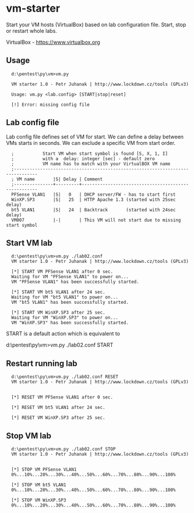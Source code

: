 vm-starter
==========

Start your VM hosts (VirtualBox) based on lab configuration file. Start, stop or restart whole labs.

VirtualBox - https://www.virtualbox.org


Usage
-----

      d:\pentest\py\vm>vm.py
            
      VM starter 1.0 - Petr Juhanak | http://www.lockdown.cz/tools (GPLv3)
      
      Usage: vm.py <lab.config> [START|stop|reset]
      
      [!] Error: missing config file
   

Lab config file
---------------
Lab config file defines set of VM for start. We can define a delay between VMs starts in seconds.
We can exclude a specific VM from start order.

      ;           Start VM when start symbol is found [S, X, 1, I]
      ;           with a  delay: integer [sec] - default zero
      ;           VM name has to match with your VirtualBOX VM name
      ;-------------------------------------------------------------------------------
      ; VM name       |S| Delay | Comment
      ;---------------+---------+-----------------------------------------------------
      PFSense VLAN1   |S|   0   | DHCP server/FW - has to start first
      WinXP.SP3       |S|   25  | HTTP Apache 1.3 (started with 25sec delay)
      bt5 VLAN1       |S|   24  | Backtrack       (started with 24sec delay)
      VM007           |-|       | This VM will not start due to missing start symbol


Start VM lab
------------

      d:\pentest\py\vm>vm.py ./lab02.conf
      VM starter 1.0 - Petr Juhanak | http://www.lockdown.cz/tools (GPLv3)
      
      [*] START VM PFSense VLAN1 after 0 sec.
      Waiting for VM "PFSense VLAN1" to power on...
      VM "PFSense VLAN1" has been successfully started.
      
      [*] START VM bt5 VLAN1 after 24 sec.
      Waiting for VM "bt5 VLAN1" to power on...
      VM "bt5 VLAN1" has been successfully started.
      
      [*] START VM WinXP.SP3 after 25 sec.
      Waiting for VM "WinXP.SP3" to power on...
      VM "WinXP.SP3" has been successfully started.

START is a default action which is equivalent to

d:\pentest\py\vm>vm.py ./lab02.conf START

Restart running lab
-------------------
      d:\pentest\py\vm>vm.py ./lab02.conf RESET
      VM starter 1.0 - Petr Juhanak | http://www.lockdown.cz/tools (GPLv3)
      
      
      [*] RESET VM PFSense VLAN1 after 0 sec.
      
      [*] RESET VM bt5 VLAN1 after 24 sec.
      
      [*] RESET VM WinXP.SP3 after 25 sec.



Stop VM lab
-----------
      d:\pentest\py\vm>vm.py ./lab02.conf STOP
      VM starter 1.0 - Petr Juhanak | http://www.lockdown.cz/tools (GPLv3)
      
      
      [*] STOP VM PFSense VLAN1
      0%...10%...20%...30%...40%...50%...60%...70%...80%...90%...100%
      
      [*] STOP VM bt5 VLAN1
      0%...10%...20%...30%...40%...50%...60%...70%...80%...90%...100%
      
      [*] STOP VM WinXP.SP3
      0%...10%...20%...30%...40%...50%...60%...70%...80%...90%...100%
